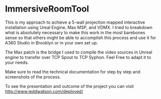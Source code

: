 # ImmersiveRoomTool
This is my approach to achieve a 5-wall projection mapped interactive installation using Ureal Engine, Max MSP, and VDMX.
I tried to breakdown what is absolutely necessary to make this work in the most barebones sense so that others might be able to accomplish this process and use it for A360 Studio in Brooklyn or in your own set up.

The Max patch is the bridge I used to compile the video sources in Unreal engine to transfer over TCP Spout to TCP Syphon. Feel Free to adapt it to your needs.

Make sure to read the technical documentation for step by step and screenshots of the process.

To see the presentation and outcome of the project you can visit http://www.jeddwatson.com/deployed/

